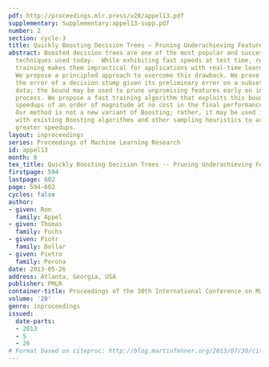```yaml
---
pdf: http://proceedings.mlr.press/v28/appel13.pdf
supplementary: Supplementary:appel13-supp.pdf
number: 2
section: cycle-3
title: Quickly Boosting Decision Trees – Pruning Underachieving Features Early
abstract: Boosted decision trees are one of the most popular and successful learning
  techniques used today.  While exhibiting fast speeds at test time, relatively slow
  training makes them impractical for applications with real-time learning requirements.
  We propose a principled approach to overcome this drawback. We prove a bound on
  the error of a decision stump given its preliminary error on a subset of the training
  data; the bound may be used to prune unpromising features early on in the training
  process. We propose a fast training algorithm that exploits this bound, yielding
  speedups of an order of magnitude at no cost in the final performance of the classifier.
  Our method is not a new variant of Boosting; rather, it may be used in conjunction
  with existing Boosting algorithms and other sampling heuristics to achieve even
  greater speedups.
layout: inproceedings
series: Proceedings of Machine Learning Research
id: appel13
month: 0
tex_title: Quickly Boosting Decision Trees -- Pruning Underachieving Features Early
firstpage: 594
lastpage: 602
page: 594-602
cycles: false
author:
- given: Ron
  family: Appel
- given: Thomas
  family: Fuchs
- given: Piotr
  family: Dollar
- given: Pietro
  family: Perona
date: 2013-05-26
address: Atlanta, Georgia, USA
publisher: PMLR
container-title: Proceedings of the 30th International Conference on Machine Learning
volume: '28'
genre: inproceedings
issued:
  date-parts:
  - 2013
  - 5
  - 26
# Format based on citeproc: http://blog.martinfenner.org/2013/07/30/citeproc-yaml-for-bibliographies/
---
```


